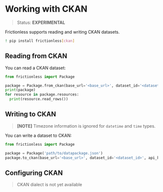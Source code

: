 # Working with CKAN

>Status: **EXPERIMENTAL**

Frictionless supports reading and writing CKAN datasets.

```sh
! pip install frictionless[ckan]
```

## Reading from CKAN

You can read a CKAN dataset:

```py
from frictionless import Package

package = Package.from_ckan(base_url='<base_url>', dataset_id='<dataset_id>', api_key='<api_key>')
print(package)
for resource in package.resources:
  print(resource.read_rows())
```

## Writing to CKAN

> **[NOTE]** Timezone information is ignored for `datetime` and `time` types.

You can write a dataset to CKAN:

```py
from frictionless import Package

package = Package('path/to/datapackage.json')
package.to_ckan(base_url='<base_url>', dataset_id='<dataset_id>', api_key='<api_key>')
```

## Configuring CKAN

> CKAN dialect is not yet available
